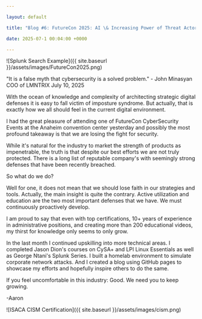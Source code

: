 ```yaml
---

layout: default

title: "Blog #6: FutureCon 2025: AI \& Increasing Power of Threat Actors"

date: 2025-07-1 00:04:00 +0000

---
```




!\[Splunk Search Example]({{ site.baseurl }}/assets/images/FutureCon2025.png)

"It is a false myth that cybersecurity is a solved problem." - John Minasyan COO of LMNTRIX July 10, 2025



With the ocean of knowledge and complexity of architecting strategic digital defenses it is easy to fall victim of imposture syndrome. But actually, that is exactly how we all should feel in the current digital environment.  



I had the great pleasure of attending one of FutureCon CyberSecurity Events at the Anaheim convention center yesterday and possibly the most profound takeaway is that we are losing the fight for security.



While it's natural for the industry to market the strength of products as impenetrable, the truth is that despite our best efforts we are not truly protected. There is a long list of reputable company's with seemingly strong defenses that have been recently breached. 



So what do we do?



Well for one, it does not mean that we should lose faith in our strategies and tools. Actually, the main insight is quite the contrary. Active utilization and education are the two most important defenses that we have.  We must continuously proactively develop. 



I am proud to say that even with top certifications, 10+ years of experience in administrative positions, and creating more than 200 educational videos, my thirst for knowledge only seems to only grow.



In the last month I continued upskilling into more technical areas. I completed Jason Dion's courses on CySA+ and LPI Linux Essentials as well as George Ntani's Splunk Series. I built a homelab environment to simulate corporate network attacks. And I created a blog using GitHub pages to showcase my efforts and hopefully inspire others to do the same. 



If you feel uncomfortable in this industry: Good. We need you to keep growing. 

-Aaron



!\[ISACA CISM Certification]({{ site.baseurl }}/assets/images/cism.png)



